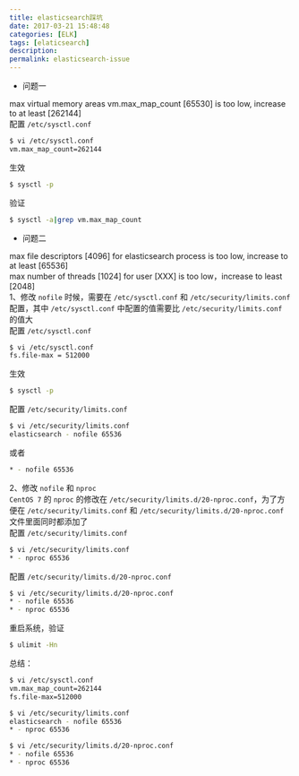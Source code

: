 ```yaml
---
title: elasticsearch踩坑
date: 2017-03-21 15:48:48
categories: [ELK]
tags: [elaticsearch]
description:
permalink: elasticsearch-issue
---
```

- 问题一  

max virtual memory areas vm.max_map_count [65530] is too low, increase to at least [262144]  
配置 `/etc/sysctl.conf`
```sh
$ vi /etc/sysctl.conf
vm.max_map_count=262144
```
<!-- more -->
生效
```sh
$ sysctl -p
```
验证
```sh
$ sysctl -a|grep vm.max_map_count
```

- 问题二  

max file descriptors [4096] for elasticsearch process is too low, increase to at least [65536]  
max number of threads [1024] for user [XXX] is too low，increase to least [2048]  
1、修改 `nofile` 时候，需要在 `/etc/sysctl.conf` 和 `/etc/security/limits.conf` 配置，其中 `/etc/sysctl.conf` 中配置的值需要比 `/etc/security/limits.conf` 的值大  
配置 `/etc/sysctl.conf`
```sh
$ vi /etc/sysctl.conf 
fs.file-max = 512000
```
生效
```sh
$ sysctl -p
```
配置 `/etc/security/limits.conf`
```sh
$ vi /etc/security/limits.conf
elasticsearch - nofile 65536
```
或者
```sh
* - nofile 65536
```

2、修改 `nofile` 和 `nproc`  
`CentOS 7` 的 `nproc` 的修改在 `/etc/security/limits.d/20-nproc.conf`，为了方便在 `/etc/security/limits.conf` 和 `/etc/security/limits.d/20-nproc.conf` 文件里面同时都添加了  
配置 `/etc/security/limits.conf`
```sh
$ vi /etc/security/limits.conf
* - nproc 65536
```
配置 `/etc/security/limits.d/20-nproc.conf`
```sh
$ vi /etc/security/limits.d/20-nproc.conf
* - nofile 65536
* - nproc 65536
```
重启系统，验证
```sh
$ ulimit -Hn
```

总结：
```sh
$ vi /etc/sysctl.conf
vm.max_map_count=262144
fs.file-max=512000

$ vi /etc/security/limits.conf
elasticsearch - nofile 65536
* - nproc 65536

$ vi /etc/security/limits.d/20-nproc.conf
* - nofile 65536
* - nproc 65536
```

